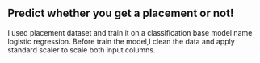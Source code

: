 Predict whether you get a placement or not!
--
I used placement dataset and train it on a classification base model name logistic regression. Before train the model,I clean the data and apply standard scaler to scale both input columns.


